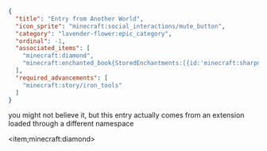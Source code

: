 ```json
{
  "title": "Entry from Another World",
  "icon_sprite": "minecraft:social_interactions/mute_button",
  "category": "lavender-flower:epic_category",
  "ordinal": -1,
  "associated_items": [
    "minecraft:diamond",
    "minecraft:enchanted_book{StoredEnchantments:[{id:'minecraft:sharpness', lvl:2s}]}"
  ],
  "required_advancements": [
    "minecraft:story/iron_tools"
  ]
}
```

you might not believe it, but this entry actually comes from an extension loaded through a different namespace

<item;minecraft:diamond>